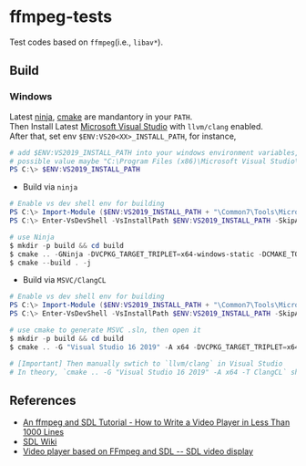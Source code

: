 # ffmpeg-tests
Test codes based on `ffmpeg`(i.e., `libav*`).       

## Build

### Windows    
Latest [ninja](https://ninja-build.org/), [cmake](https://cmake.org/) are mandantory in your `PATH`.      
Then Install Latest [Microsoft Visual Studio](https://visualstudio.microsoft.com/) with `llvm/clang` enabled.      
After that, set env `$ENV:VS20<XX>_INSTALL_PATH`, for instance,              

```PowerShell
# add $ENV:VS2019_INSTALL_PATH into your windows environment variables, 
# possible value maybe "C:\Program Files (x86)\Microsoft Visual Studio\2019\BuildTools" or "C:\Program Files (x86)\Microsoft Visual Studio\2019\Community"
PS C:\> $ENV:VS2019_INSTALL_PATH
```    

- Build via `ninja`       

```PowerShell
# Enable vs dev shell env for building
PS C:\> Import-Module ($ENV:VS2019_INSTALL_PATH + "\Common7\Tools\Microsoft.VisualStudio.DevShell.dll")
PS C:\> Enter-VsDevShell -VsInstallPath $ENV:VS2019_INSTALL_PATH -SkipAutomaticLocation -DevCmdArguments "-arch=x64 -host_arch=x64"

# use Ninja
$ mkdir -p build && cd build
$ cmake .. -GNinja -DVCPKG_TARGET_TRIPLET=x64-windows-static -DCMAKE_TOOLCHAIN_FILE:STRING=$ENV:VCPKG_CMAKE_PATH
$ cmake --build . -j
```    

- Build via `MSVC/ClangCL`       

```PowerShell
# Enable vs dev shell env for building
PS C:\> Import-Module ($ENV:VS2019_INSTALL_PATH + "\Common7\Tools\Microsoft.VisualStudio.DevShell.dll")
PS C:\> Enter-VsDevShell -VsInstallPath $ENV:VS2019_INSTALL_PATH -SkipAutomaticLocation -DevCmdArguments "-arch=x64 -host_arch=x64"

# use cmake to generate MSVC .sln, then open it
$ mkdir -p build && cd build
$ cmake .. -G "Visual Studio 16 2019" -A x64 -DVCPKG_TARGET_TRIPLET=x64-windows-static -DCMAKE_TOOLCHAIN_FILE:STRING=$ENV:VCPKG_CMAKE_PATH

# [Important] Then manually swtich to `llvm/clang` in Visual Studio
# In theory, `cmake .. -G "Visual Studio 16 2019" -A x64 -T ClangCL` should select `llvm/clang` automatically, but it doesn't work in my testing.     
```


## References
- [An ffmpeg and SDL Tutorial - How to Write a Video Player in Less Than 1000 Lines](http://dranger.com/ffmpeg/ffmpeg.html)    
- [SDL Wiki](https://wiki.libsdl.org/)
- [Video player based on FFmpeg and SDL -- SDL video display](https://programming.vip/docs/video-player-based-on-ffmpeg-and-sdl-sdl-video-display.html)

